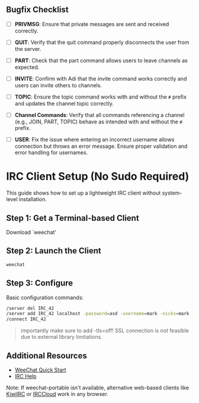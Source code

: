 ## Bugfix Checklist

- [ ] **PRIVMSG**: Ensure that private messages are sent and received correctly.
- [ ] **QUIT**: Verify that the quit command properly disconnects the user from the server.
- [ ] **PART**: Check that the part command allows users to leave channels as expected.
- [ ] **INVITE**: Confirm with Adi that the invite command works correctly and users can invite others to channels.
- [ ] **TOPIC**: Ensure the topic command works with and without the `#` prefix and updates the channel topic correctly.
- [ ] **Channel Commands**: Verify that all commands referencing a channel (e.g., JOIN, PART, TOPIC) behave as intended with and without the `#` prefix.
- [ ] **USER**: Fix the issue where entering an incorrect username allows connection but throws an error message. Ensure proper validation and error handling for usernames.


# IRC Client Setup (No Sudo Required)

This guide shows how to set up a lightweight IRC client without system-level installation.

## Step 1: Get a Terminal-based Client

Download `weechat'

## Step 2: Launch the Client
```bash
weechat
```

## Step 3: Configure

Basic configuration commands:
```bash
/server del IRC_42
/server add IRC_42 localhost -password=asd -username=mark -nicks=mark -realname="mark hawk" -tls=off
/connect IRC_42
```
> importantly make sure to add -tls=off! SSL connection is *not* feasible due to external library limitations.

## Additional Resources

- [WeeChat Quick Start](https://weechat.org/files/doc/stable/weechat_quickstart.en.html)
- [IRC Help](https://www.irchelp.org/)

Note: If weechat-portable isn't available, alternative web-based clients like [KiwiIRC](https://kiwiirc.com/) or [IRCCloud](https://www.irccloud.com/) work in any browser.
